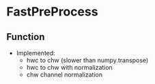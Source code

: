 # FastPreProcess

## Function
- Implemented: 
    - hwc to chw (slower than numpy.transpose)
    - hwc to chw with normalization
    - chw channel normalization